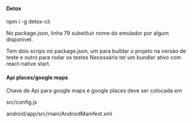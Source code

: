 #### Detox

npm i -g detox-cli

No package.json, linha 79 substituir nome do emulador por algum disponivel.

Tem dois scrips no package.json, um para buildar o projeto na versão de teste e outro para rodar os testes
Necessário ter um bundler ativo com react-native start.

#### Api places/google maps
Chave de Api para google maps e google places deve ser colocada em

src/config.js

android/app/src/main/AndroidManifest.xml

